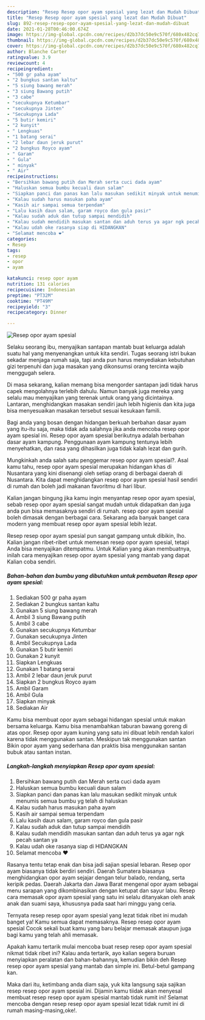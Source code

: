 ```yaml
---
description: "Resep Resep opor ayam spesial yang lezat dan Mudah Dibuat"
title: "Resep Resep opor ayam spesial yang lezat dan Mudah Dibuat"
slug: 892-resep-resep-opor-ayam-spesial-yang-lezat-dan-mudah-dibuat
date: 2021-01-28T00:46:00.674Z
image: https://img-global.cpcdn.com/recipes/d2b37dc50e9c570f/680x482cq70/resep-opor-ayam-spesial-foto-resep-utama.jpg
thumbnail: https://img-global.cpcdn.com/recipes/d2b37dc50e9c570f/680x482cq70/resep-opor-ayam-spesial-foto-resep-utama.jpg
cover: https://img-global.cpcdn.com/recipes/d2b37dc50e9c570f/680x482cq70/resep-opor-ayam-spesial-foto-resep-utama.jpg
author: Blanche Carter
ratingvalue: 3.9
reviewcount: 4
recipeingredient:
- "500 gr paha ayam"
- "2 bungkus santan kaltu"
- "5 siung bawang merah"
- "3 siung Bawang putih"
- "3 cabe"
- "secukupnya Ketumbar"
- "secukupnya Jinten"
- "Secukupnya Lada"
- "5 butir kemiri"
- "2 kunyit"
- " Lengkuas"
- "1 batang serai"
- "2 lebar daun jeruk purut"
- "2 bungkus Royco ayam"
- " Garam"
- " Gula"
- " minyak"
- " Air"
recipeinstructions:
- "Bersihkan bawang putih dan Merah serta cuci dada ayam"
- "Haluskan semua bumbu kecuali daun salam"
- "Siapkan panci dan panas kan lalu masukan sedikit minyak untuk menumis semua bumbu yg telah di haluskan"
- "Kalau sudah harus masukan paha ayam"
- "Kasih air sampai semua terpendam"
- "Lalu kasih daun salam, garam royco dan gula pasir"
- "Kalau sudah aduk dan tutup sampai mendidih"
- "Kalau sudah mendidih masukan santan dan aduh terus ya agar ngk pecah santan ya"
- "Kalau udah oke rasanya siap di HIDANGKAN"
- "Selamat mencoba ❤️"
categories:
- Resep
tags:
- resep
- opor
- ayam

katakunci: resep opor ayam 
nutrition: 131 calories
recipecuisine: Indonesian
preptime: "PT32M"
cooktime: "PT49M"
recipeyield: "3"
recipecategory: Dinner

---
```



![Resep opor ayam spesial](https://img-global.cpcdn.com/recipes/d2b37dc50e9c570f/680x482cq70/resep-opor-ayam-spesial-foto-resep-utama.jpg)

Selaku seorang ibu, menyajikan santapan mantab buat keluarga adalah suatu hal yang menyenangkan untuk kita sendiri. Tugas seorang istri bukan sekadar menjaga rumah saja, tapi anda pun harus menyediakan kebutuhan gizi terpenuhi dan juga masakan yang dikonsumsi orang tercinta wajib menggugah selera.

Di masa  sekarang, kalian memang bisa mengorder santapan jadi tidak harus capek mengolahnya terlebih dahulu. Namun banyak juga mereka yang selalu mau menyajikan yang terenak untuk orang yang dicintainya. Lantaran, menghidangkan masakan sendiri jauh lebih higienis dan kita juga bisa menyesuaikan masakan tersebut sesuai kesukaan famili. 

Bagi anda yang bosan dengan hidangan berkuah berbahan dasar ayam yang itu-itu saja, maka tidak ada salahnya jika anda mencoba resep opor ayam spesial ini. Resep opor ayam spesial berikutnya adalah berbahan dasar ayam kampung. Penggunaan ayam kampung tentunya lebih menyehatkan, dan rasa yang dihasilkan juga tidak kalah lezat dan gurih.

Mungkinkah anda salah satu penggemar resep opor ayam spesial?. Asal kamu tahu, resep opor ayam spesial merupakan hidangan khas di Nusantara yang kini disenangi oleh setiap orang di berbagai daerah di Nusantara. Kita dapat menghidangkan resep opor ayam spesial hasil sendiri di rumah dan boleh jadi makanan favoritmu di hari libur.

Kalian jangan bingung jika kamu ingin menyantap resep opor ayam spesial, sebab resep opor ayam spesial sangat mudah untuk didapatkan dan juga anda pun bisa memasaknya sendiri di rumah. resep opor ayam spesial boleh dimasak dengan berbagai cara. Sekarang ada banyak banget cara modern yang membuat resep opor ayam spesial lebih lezat.

Resep resep opor ayam spesial pun sangat gampang untuk dibikin, lho. Kalian jangan ribet-ribet untuk memesan resep opor ayam spesial, tetapi Anda bisa menyajikan ditempatmu. Untuk Kalian yang akan membuatnya, inilah cara menyajikan resep opor ayam spesial yang mantab yang dapat Kalian coba sendiri.

<!--inarticleads1-->

##### Bahan-bahan dan bumbu yang dibutuhkan untuk pembuatan Resep opor ayam spesial:

1. Sediakan 500 gr paha ayam
1. Sediakan 2 bungkus santan kaltu
1. Gunakan 5 siung bawang merah
1. Ambil 3 siung Bawang putih
1. Ambil 3 cabe
1. Gunakan secukupnya Ketumbar
1. Gunakan secukupnya Jinten
1. Ambil Secukupnya Lada
1. Gunakan 5 butir kemiri
1. Gunakan 2 kunyit
1. Siapkan  Lengkuas
1. Gunakan 1 batang serai
1. Ambil 2 lebar daun jeruk purut
1. Siapkan 2 bungkus Royco ayam
1. Ambil  Garam
1. Ambil  Gula
1. Siapkan  minyak
1. Sediakan  Air


Kamu bisa membuat opor ayam sebagai hidangan spesial untuk makan bersama keluarga. Kamu bisa menambahkan taburan bawang goreng di atas opor. Resep opor ayam kuning yang satu ini dibuat lebih rendah kalori karena tidak menggunakan santan. Meskipun tak menggunakan santan Bikin opor ayam yang sederhana dan praktis bisa menggunakan santan bubuk atau santan instan. 

<!--inarticleads2-->

##### Langkah-langkah menyiapkan Resep opor ayam spesial:

1. Bersihkan bawang putih dan Merah serta cuci dada ayam
1. Haluskan semua bumbu kecuali daun salam
1. Siapkan panci dan panas kan lalu masukan sedikit minyak untuk menumis semua bumbu yg telah di haluskan
1. Kalau sudah harus masukan paha ayam
1. Kasih air sampai semua terpendam
1. Lalu kasih daun salam, garam royco dan gula pasir
1. Kalau sudah aduk dan tutup sampai mendidih
1. Kalau sudah mendidih masukan santan dan aduh terus ya agar ngk pecah santan ya
1. Kalau udah oke rasanya siap di HIDANGKAN
1. Selamat mencoba ❤️


Rasanya tentu tetap enak dan bisa jadi sajian spesial lebaran. Resep opor ayam biasanya tidak berdiri sendiri. Daerah Sumatera biasanya menghidangkan opor ayam sejajar dengan telur balado, rendang, serta keripik pedas. Daerah Jakarta dan Jawa Barat mengenal opor ayam sebagai menu sarapan yang dikombinasikan dengan ketupat dan sayur labu. Resep cara memasak opor ayam spesial yang satu ini selalu ditanyakan oleh anak anak dan suami saya, khususnya pada saat hari minggu yang ceria. 

Ternyata resep resep opor ayam spesial yang lezat tidak ribet ini mudah banget ya! Kamu semua dapat memasaknya. Resep resep opor ayam spesial Cocok sekali buat kamu yang baru belajar memasak ataupun juga bagi kamu yang telah ahli memasak.

Apakah kamu tertarik mulai mencoba buat resep resep opor ayam spesial nikmat tidak ribet ini? Kalau anda tertarik, ayo kalian segera buruan menyiapkan peralatan dan bahan-bahannya, kemudian bikin deh Resep resep opor ayam spesial yang mantab dan simple ini. Betul-betul gampang kan. 

Maka dari itu, ketimbang anda diam saja, yuk kita langsung saja sajikan resep resep opor ayam spesial ini. Dijamin kamu tiidak akan menyesal membuat resep resep opor ayam spesial mantab tidak rumit ini! Selamat mencoba dengan resep resep opor ayam spesial lezat tidak rumit ini di rumah masing-masing,oke!.

